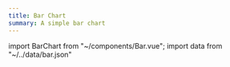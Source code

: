 ```yaml
---
title: Bar Chart
summary: A simple bar chart
---
```

import BarChart from "~/components/Bar.vue";
import data from "~/../data/bar.json"

<bar-chart :chartData="data"></bar-chart>
